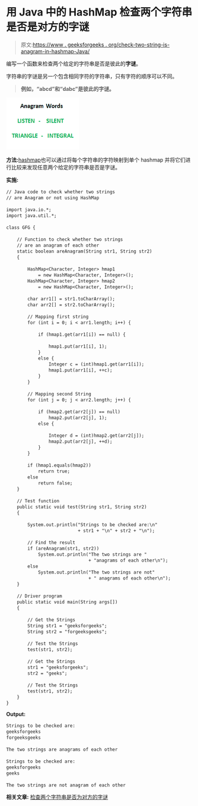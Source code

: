 # 用 Java 中的 HashMap 检查两个字符串是否是对方的字谜

> 原文:[https://www . geeksforgeeks . org/check-two-string-is-anagram-in-hashmap-Java/](https://www.geeksforgeeks.org/check-whether-two-strings-are-anagram-of-each-other-using-hashmap-in-java/)

编写一个函数来检查两个给定的字符串是否是彼此的**字谜**。

字符串的字谜是另一个包含相同字符的字符串，只有字符的顺序可以不同。

> **例如，“abcd”和“dabc”是彼此的字谜。**

![check-whether-two-strings-are-anagram-of-each-other](img/44eca765d93a8501e9332cab7ddb74ba.png)

**方法:**[hashmap](https://www.geeksforgeeks.org/java-util-hashmap-in-java/)也可以通过将每个字符串的字符映射到单个 hashmap 并将它们进行比较来发现任意两个给定的字符串是否是字谜。

**实施:**

```
// Java code to check whether two strings
// are Anagram or not using HashMap

import java.io.*;
import java.util.*;

class GFG {

    // Function to check whether two strings
    // are an anagram of each other
    static boolean areAnagram(String str1, String str2)
    {

        HashMap<Character, Integer> hmap1
            = new HashMap<Character, Integer>();
        HashMap<Character, Integer> hmap2
            = new HashMap<Character, Integer>();

        char arr1[] = str1.toCharArray();
        char arr2[] = str2.toCharArray();

        // Mapping first string
        for (int i = 0; i < arr1.length; i++) {

            if (hmap1.get(arr1[i]) == null) {

                hmap1.put(arr1[i], 1);
            }
            else {
                Integer c = (int)hmap1.get(arr1[i]);
                hmap1.put(arr1[i], ++c);
            }
        }

        // Mapping second String
        for (int j = 0; j < arr2.length; j++) {

            if (hmap2.get(arr2[j]) == null)
                hmap2.put(arr2[j], 1);
            else {

                Integer d = (int)hmap2.get(arr2[j]);
                hmap2.put(arr2[j], ++d);
            }
        }

        if (hmap1.equals(hmap2))
            return true;
        else
            return false;
    }

    // Test function
    public static void test(String str1, String str2)
    {

        System.out.println("Strings to be checked are:\n"
                           + str1 + "\n" + str2 + "\n");

        // Find the result
        if (areAnagram(str1, str2))
            System.out.println("The two strings are "
                               + "anagrams of each other\n");
        else
            System.out.println("The two strings are not"
                               + " anagrams of each other\n");
    }

    // Driver program
    public static void main(String args[])
    {

        // Get the Strings
        String str1 = "geeksforgeeks";
        String str2 = "forgeeksgeeks";

        // Test the Strings
        test(str1, str2);

        // Get the Strings
        str1 = "geeksforgeeks";
        str2 = "geeks";

        // Test the Strings
        test(str1, str2);
    }
}
```

**Output:**

```
Strings to be checked are:
geeksforgeeks
forgeeksgeeks

The two strings are anagrams of each other

Strings to be checked are:
geeksforgeeks
geeks

The two strings are not anagram of each other

```

**相关文章:** [检查两个字符串是否为对方的字谜](https://www.geeksforgeeks.org/check-whether-two-strings-are-anagram-of-each-other/)